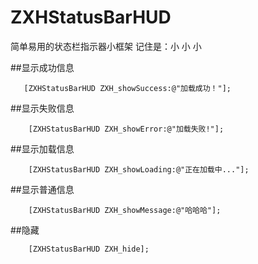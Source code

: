 # ZXHStatusBarHUD
简单易用的状态栏指示器小框架  记住是：小 小 小 

##显示成功信息
```objc
   [ZXHStatusBarHUD ZXH_showSuccess:@"加载成功！"];
```
##显示失败信息
```objc
    [ZXHStatusBarHUD ZXH_showError:@"加载失败!"];
```
##显示加载信息
```objc
    [ZXHStatusBarHUD ZXH_showLoading:@"正在加载中..."];
```
##显示普通信息
```objc
    [ZXHStatusBarHUD ZXH_showMessage:@"哈哈哈"];
```
##隐藏
```objc
    [ZXHStatusBarHUD ZXH_hide];
```
   


